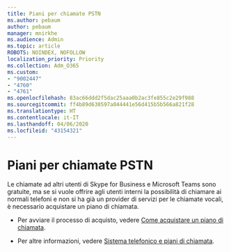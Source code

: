 ```yaml
---
title: Piani per chiamate PSTN
ms.author: pebaum
author: pebaum
manager: mnirkhe
ms.audience: Admin
ms.topic: article
ROBOTS: NOINDEX, NOFOLLOW
localization_priority: Priority
ms.collection: Adm_O365
ms.custom:
- "9002447"
- "4760"
- "4761"
ms.openlocfilehash: 83ac66ddd2f5dac25aaa0b2ac3fe855c2e29f988
ms.sourcegitcommit: ff4b89d630597a044441e56d415b5b566a821f28
ms.translationtype: HT
ms.contentlocale: it-IT
ms.lasthandoff: 04/06/2020
ms.locfileid: "43154321"
---
```

# <a name="pstn-calling-plans"></a>Piani per chiamate PSTN

Le chiamate ad altri utenti di Skype for Business e Microsoft Teams sono gratuite, ma se si vuole offrire agli utenti interni la possibilità di chiamare ai normali telefoni e non si ha già un provider di servizi per le chiamate vocali, è necessario acquistare un piano di chiamata. 

- Per avviare il processo di acquisto, vedere [Come acquistare un piano di chiamata](https://docs.microsoft.com/MicrosoftTeams/calling-plans-for-office-365). 

- Per altre informazioni, vedere [Sistema telefonico e piani di chiamata](https://docs.microsoft.com/MicrosoftTeams/calling-plan-landing-page). 

